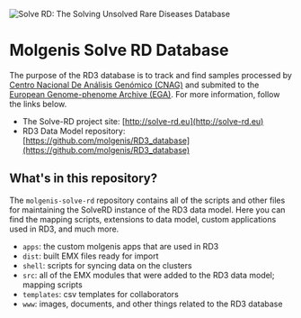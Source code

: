![Solve RD: The Solving Unsolved Rare Diseases Database](www/images/Solve-RD.png)

# Molgenis Solve RD Database

The purpose of the RD3 database is to track and find samples processed by [Centro Nacional De Análisis Genómico (CNAG)](https://www.cnag.crg.eu) and submited to the [European Genome-phenome Archive (EGA)](https://ega-archive.org). For more information, follow the links below.

- The Solve-RD project site: [http://solve-rd.eu](http://solve-rd.eu)
- RD3 Data Model repository: [https://github.com/molgenis/RD3_database](https://github.com/molgenis/RD3_database)

## What's in this repository?

The `molgenis-solve-rd` repository contains all of the scripts and other files for maintaining the SolveRD instance of the RD3 data model. Here you can find the mapping scripts, extensions to data model, custom applications used in RD3, and much more.

- `apps`: the custom molgenis apps that are used in RD3
- `dist`: built EMX files ready for import
- `shell`: scripts for syncing data on the clusters
- `src`: all of the EMX modules that were added to the RD3 data model; mapping scripts
- `templates`: csv templates for collaborators
- `www`: images, documents, and other things related to the RD3 database
